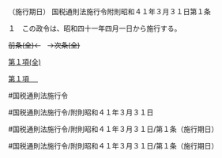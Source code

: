 （施行期日）
国税通則法施行令附則昭和４１年３月３１日第１条

１　この政令は、昭和四十一年四月一日から施行する。

~~前条(全)←~~　~~→次条(全)~~

[第１項(全)](国税通則法施行＿令附則昭和４１年３月３１日第１条第１項_.md)  

[第１項 　 ](国税通則法施行＿令附則昭和４１年３月３１日第１条第１項.md)  

#国税通則法施行令

#国税通則法施行令/附則昭和４１年３月３１日

#国税通則法施行令/附則昭和４１年３月３１日/第１条（施行期日）

#国税通則法施行令/附則昭和４１年３月３１日/第１条（施行期日）

